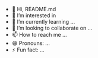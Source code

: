 - 👋 Hi, README.md
- 👀 I’m interested in 
- 🌱 I’m currently learning ...
- 💞️ I’m looking to collaborate on ...
- 📫 How to reach me ...
- 😄 Pronouns: ...
- ⚡ Fun fact: ...

<!---
Bashirsaba/Bashirsaba is a ✨ special ✨ repository because its `README.md` (this file) appears on your GitHub profile.
You can click the Preview link to take a look at your changes.
--->
